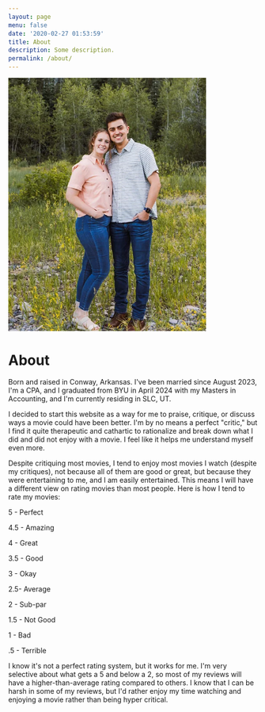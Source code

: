 ```yaml
---
layout: page
menu: false
date: '2020-02-27 01:53:59'
title: About
description: Some description.
permalink: /about/
---
```


<img class="img-rounded" src="/assets/img/uploads/preston.jpg" alt="Preston Moline" width="400">

# About

Born and raised in Conway, Arkansas. I've been married since August 2023, I'm a CPA, and I graduated from BYU in April 2024 with my 
Masters in Accounting, and I'm currently residing in SLC, UT.

I decided to start this website as a way for me to praise, critique, or discuss ways a movie could have been better. I'm by no means a perfect "critic," but I find it quite therapeutic and cathartic to rationalize and break down what I did and did not enjoy with a movie. I feel like it helps me understand myself even more.

Despite critiquing most movies, I tend to enjoy most movies I watch (despite my critiques), not because all of them are good or great, but because they were entertaining to me, and I am easily entertained. This means I will have a different view on rating movies than most people. Here is how I tend to rate my movies:

5 - Perfect

4.5 - Amazing

4 - Great

3.5 - Good

3 - Okay

2.5- Average

2 - Sub-par

1.5 - Not Good

1 - Bad

.5 - Terrible

I know it's not a perfect rating system, but it works for me. I'm very selective about what gets a 5 and below a 2, so most of my reviews will have a higher-than-average rating compared to others. I know that I can be harsh in some of my reviews, but I'd rather enjoy my time watching and enjoying a movie rather than being hyper critical.
